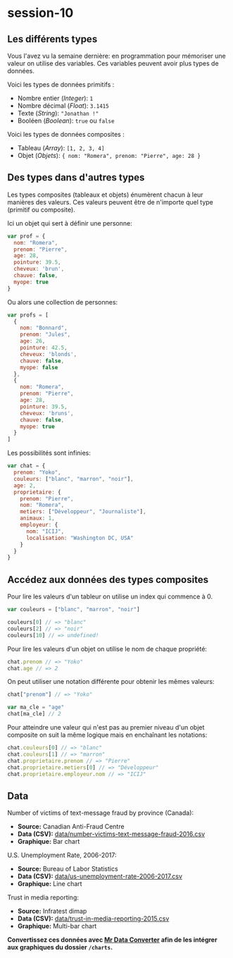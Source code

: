 # session-10

## Les différents types

Vous l'avez vu la semaine dernière: en programmation pour mémoriser une valeur
on utilise des variables. Ces variables peuvent avoir plus types de données.

Voici les types de données primitifs :

* Nombre entier (*Integer*): `1`
* Nombre décimal (*Float*): `3.1415`
* Texte (*String*): `"Jonathan !"`
* Booléen (*Boolean*): `true` ou `false`

Voici les types de données composites :

* Tableau (*Array*): `[1, 2, 3, 4]`
* Objet (*Objets*): `{ nom: "Romera", prenom: "Pierre", age: 28 }`

## Des types dans d'autres types

Les types composites (tableaux et objets) énumèrent chacun à leur manières des
valeurs. Ces valeurs peuvent être de n'importe quel type (primitif ou composite).

Ici un objet qui sert à définir une personne:

```javascript
var prof = {
  nom: "Romera",
  prenom: "Pierre",
  age: 28,
  pointure: 39.5,
  cheveux: 'brun',
  chauve: false,
  myope: true
}
```

Ou alors une collection de personnes:

```javascript
var profs = [   
  {
    nom: "Bonnard",
    prenom: "Jules",
    age: 26,
    pointure: 42.5,
    cheveux: 'blonds',
    chauve: false,
    myope: false
  },
  {
    nom: "Romera",
    prenom: "Pierre",
    age: 28,
    pointure: 39.5,
    cheveux: 'bruns',
    chauve: false,
    myope: true
  }
]
```

Les possibilités sont infinies:

```javascript
var chat = {
  prenom: "Yoko",
  couleurs: ["blanc", "marron", "noir"],
  age: 2,
  proprietaire: {
    prenom: "Pierre",
    nom: "Romera",
    metiers: ["Développeur", "Journaliste"],
    animaux: 1,
    employeur: {
      nom: "ICIJ",
      localisation: "Washington DC, USA"
    }
  }
}
```

## Accédez aux données des types composites

Pour lire les valeurs d'un tableur on utilise un index qui commence à 0.

```javascript
var couleurs = ["blanc", "marron", "noir"]

couleurs[0] // => "blanc"
couleurs[2] // => "noir"
couleurs[10] // => undefined!
```

Pour lire les valeurs d'un objet on utilise le nom de chaque propriété:

```javascript
chat.prenom // => "Yoko"
chat.age // => 2
```

On peut utiliser une notation différente pour obtenir les mêmes valeurs:

```javascript
chat["prenom"] // => "Yoko"

var ma_cle = "age"
chat[ma_cle] // 2
```

Pour atteindre une valeur qui n'est pas au premier niveau d'un objet composite
on suit la même logique mais en enchaînant les notations:

```javascript
chat.couleurs[0] // => "blanc"
chat.couleurs[1] // => "marron"
chat.proprietaire.prenom // => "Pierre"
chat.proprietaire.metiers[0] // => "Développeur"
chat.proprietaire.employeur.nom // => "ICIJ"
```

## Data

Number of victims of text-message fraud by province (Canada):

* **Source:** Canadian Anti-Fraud Centre
* **Data (CSV):** [data/number-victims-text-message-fraud-2016.csv](data/number-victims-text-message-fraud-2016.csv)
* **Graphique:** Bar chart

U.S. Unemployment Rate, 2006-2017:

* **Source:** Bureau of Labor Statistics
* **Data (CSV):** [data/us-unemployment-rate-2006-2017.csv](data/us-unemployment-rate-2006-2017.csv)
* **Graphique:** Line chart

Trust in media reporting:

* **Source:** Infratest dimap
* **Data (CSV):** [data/trust-in-media-reporting-2015.csv](data/trust-in-media-reporting-2015.csv)
* **Graphique:** Multi-bar chart

**Convertissez ces données avec [Mr Data Converter](https://shancarter.github.io/mr-data-converter/)
afin de les intégrer aux graphiques du dossier `/charts`.**
